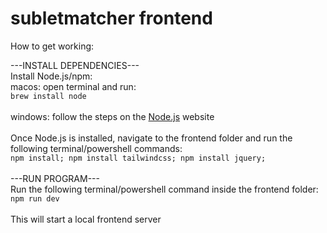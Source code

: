 # subletmatcher frontend

How to get working:

---INSTALL DEPENDENCIES---
<br>
Install Node.js/npm:
<br>
macos: open terminal and run:
<br>
``brew install node``
<br><br>
windows: follow the steps on the [Node.js](https://nodejs.org/) website
<br><br>
Once Node.js is installed, navigate to the frontend folder and run the following terminal/powershell commands:
<br>
``npm install; npm install tailwindcss; npm install jquery;``
<br><br>
---RUN PROGRAM---
<br>
Run the following terminal/powershell command inside the frontend folder:
<br>
``npm run dev``
<br><br>
This will start a local frontend server
